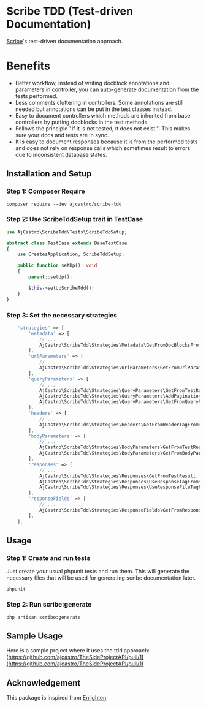 # Scribe TDD (Test-driven Documentation)

[Scribe](https://github.com/knuckleswtf/scribe)'s test-driven documentation approach.

# Benefits

- Better workflow, instead of writing docblock annotations and parameters in controller, you can auto-generate documentation from the tests performed.
- Less comments cluttering in controllers. Some annotations are still needed but annotations can be put in the test classes instead.
- Easy to document controllers which methods are inherited from base controllers by putting docblocks in the test methods.
- Follows the principle "If it is not tested, it does not exist.". This makes sure your docs and tests are in sync.
- It is easy to document responses because it is from the performed tests and does not rely on response calls which sometimes result to errors due to inconsistent database states.

## Installation and Setup


### Step 1: Composer Require
```
composer require --dev ajcastro/scribe-tdd
```


### Step 2: Use ScribeTddSetup trait in TestCase

```php
use AjCastro\ScribeTdd\Tests\ScribeTddSetup;

abstract class TestCase extends BaseTestCase
{
    use CreatesApplication, ScribeTddSetup;

    public function setUp(): void
    {
        parent::setUp();

        $this->setUpScribeTdd();
    }
}

```

### Step 3: Set the necessary strategies
```php
    'strategies' => [
        'metadata' => [
            // ...
            AjCastro\ScribeTdd\Strategies\Metadata\GetFromDocBlocksFromScribeTdd::class,
        ],
        'urlParameters' => [
            // ...
            AjCastro\ScribeTdd\Strategies\UrlParameters\GetFromUrlParamTagFromScribeTdd::class,
        ],
        'queryParameters' => [
            // ...
            AjCastro\ScribeTdd\Strategies\QueryParameters\GetFromTestResult::class,
            AjCastro\ScribeTdd\Strategies\QueryParameters\AddPaginationParametersFromScribeTdd::class,
            AjCastro\ScribeTdd\Strategies\QueryParameters\GetFromQueryParamTagFromScribeTdd::class,
        ],
        'headers' => [
            // ...
            AjCastro\ScribeTdd\Strategies\Headers\GetFromHeaderTagFromScribeTdd::class,
        ],
        'bodyParameters' => [
            // ...
            AjCastro\ScribeTdd\Strategies\BodyParameters\GetFromTestResult::class,
            AjCastro\ScribeTdd\Strategies\BodyParameters\GetFromBodyParamTagFromScribeTdd::class,
        ],
        'responses' => [
            // ...
            AjCastro\ScribeTdd\Strategies\Responses\GetFromTestResult::class,
            AjCastro\ScribeTdd\Strategies\Responses\UseResponseTagFromScribeTdd::class,
            AjCastro\ScribeTdd\Strategies\Responses\UseResponseFileTagFromScribeTdd::class,
        ],
        'responseFields' => [
            // ...
            AjCastro\ScribeTdd\Strategies\ResponseFields\GetFromResponseFieldTagFromScribeTdd::class,
        ],
    ],
```

## Usage

### Step 1: Create and run tests

Just create your usual phpunit tests and run them. This will generate the necessary files that will be
used for generating scribe documentation later.
```
phpunit
```

### Step 2: Run scribe:generate
```
php artisan scribe:generate
```

## Sample Usage

Here is a sample project where it uses the tdd approach:
[https://github.com/ajcastro/TheSideProjectAPI/pull/1](https://github.com/ajcastro/TheSideProjectAPI/pull/1)

## Acknowledgement
This package is inspired from [Enlighten](https://github.com/stydeNet/enlighten/).
